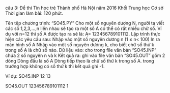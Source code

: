 câu 3:
Đề thi Tin học trẻ Thành phố Hà Nội năm 2016
Khối Trung học Cơ sở
Thời gian làm bài: 120 phút.


Tên tệp chương trình: “SO45.PY”
Cho một số nguyên dương N, người ta viết các số 1,2,3,…,n liền nhau sẽ tạo ra một số A có thể có rất nhiều chữ số. 
Ví dụ với n=12 thì số A được tạo ra sẽ là: 
A= 123456789101112.
Lập trình thực hiện các yêu cầu sau:
Nhập vào một số nguyên dương n (1 ≤ n< 100)
In ra màn hình số A
Nhập vào một số nguyên dương k, cho biết chữ số thứ k trong số A là chữ số nào.
Dữ liệu vào: cho trong file văn bản “SO45.INP” chứa 2 số nguyên n và k
Kết quả ra: ghi vào file văn bản “SO45.OUT” gồm 2 dòng
Dòng đầu là số A
Dòng tiếp theo là chữ số thứ k trong số A. trong trường hợp không có số thứ k thì kết quả ghi -1.

Ví dụ:
SO45.INP
12 13

SO45.OUT
123456789101112
1